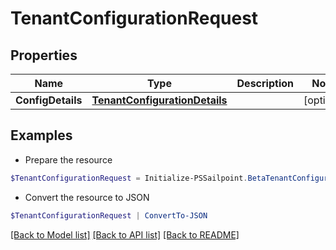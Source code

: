 # TenantConfigurationRequest
## Properties

Name | Type | Description | Notes
------------ | ------------- | ------------- | -------------
**ConfigDetails** | [**TenantConfigurationDetails**](TenantConfigurationDetails.md) |  | [optional] 

## Examples

- Prepare the resource
```powershell
$TenantConfigurationRequest = Initialize-PSSailpoint.BetaTenantConfigurationRequest  -ConfigDetails null
```

- Convert the resource to JSON
```powershell
$TenantConfigurationRequest | ConvertTo-JSON
```

[[Back to Model list]](../README.md#documentation-for-models) [[Back to API list]](../README.md#documentation-for-api-endpoints) [[Back to README]](../README.md)

